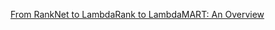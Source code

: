 [From RankNet to LambdaRank to
LambdaMART: An Overview](http://research.microsoft.com/en-us/um/people/cburges/tech_reports/MSR-TR-2010-82.pdf)
